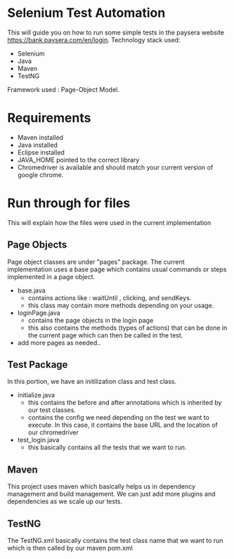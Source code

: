 # Selenium Test Automation
This will guide you on how to run some simple tests in the paysera website https://bank.paysera.com/en/login.
Technology stack used:
 - Selenium 
 - Java
 - Maven
 - TestNG

Framework used : Page-Object Model.
# Requirements
 - Maven installed
 - Java installed
 - Eclipse installed
 - JAVA_HOME pointed to the correct library
 - Chromedriver is available and should match your current version of google chrome.

# Run through for files

This will explain how the files were used in the current implementation

## Page Objects

Page object classes are under "pages" package. The current implementation uses a base page which contains usual commands or steps implemented in a page object.

 - base.java
	 - contains actions like : waitUntil , clicking, and sendKeys.
	 - this class may contain more methods depending on your usage. 
 - loginPage.java
	 - contains the page objects in the login page
	 - this also contains the methods (types of actions) that can be done in the current page which can then be called in the test.
 - add more pages as  needed..

## Test Package

In this portion, we have an initilization class and test class.

 - initialize.java
	 - this contains the before and after annotations which is inherited by our test classes.
	 - contains the config we need depending on the test we want to execute. In this case, it contains the base URL and the location of our chromedriver
 - test_login.java
	 - this basically contains all the tests that we want to run.

## Maven

This project uses maven which basically helps us in dependency management and build management. We can just add more plugins and dependencies as we scale up our tests.

## TestNG

The TestNG.xml basically contains the test class name that we want to run which is then called by our maven pom.xml
